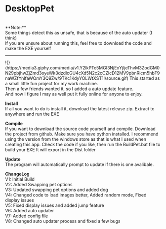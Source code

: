 # DesktopPet
<br>
**Note:**<br>
Some things detect this as unsafe, that is because of the auto updater (I think)<br>
If you are unsure about running this, feel free to download the code and make the EXE yourself<br>

<hr>
!{}(https://media3.giphy.com/media/v1.Y2lkPTc5MGI3NjExYjljeThvM3ZodGM0N29pbjhwZjZmd3oyeWk3dzdlcGU4cXd5N2c2cCZlcD12MV9pbnRlcm5hbF9naWZfYnlfaWQmY3Q9Zw/9TKc1KdyYOLWtXST1I/source.gif)
This started as a small little fun project for my work machine.<br>
Then a few friends wanted it, so I added a auto update feature.<br>
And now I figure I may as well put it fully online for anyone to enjoy.<br>

**Install**<br>
If all you want to do is install it, download the latest release zip.
Extract to anywhere and run the EXE

**Compile**<br>
If you want to download the source code yourself and compile.
Download the project from github.
Make sure you have python installed.
I recommend using the version from the windows store as that is what I used when creating this app.
Check the code if you like, then run the BuildPet.bat file to build your EXE
It will export in the Dist folder

**Update**<br>
The program will automatically prompt to update if there is one avalibale.

**ChangeLog**<br>
V1: Initial Build<br>
V2: Added Swapping pet options<br>
V3: Updated swapping pet options and added dog<br>
V4: Changed code to load images better, Added random mode, Fixed display issues<br>
V5: Fixed display issues and added jump feature<br>
V6: Added auto updater<br>
V7: Added config file<br>
V8: Changed auto updater process and fixed a few bugs<br>

